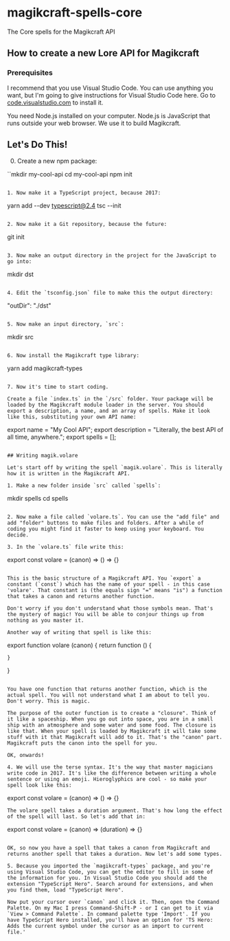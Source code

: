 # magikcraft-spells-core

The Core spells for the Magikcraft API

## How to create a new Lore API for Magikcraft

### Prerequisites

I recommend that you use Visual Studio Code. You can use anything you want, but I'm going to give instructions for Visual Studio Code here. Go to [code.visualstudio.com](https://code.visualstudio.com) to install it.

You need Node.js installed on your computer. Node.js is JavaScript that runs outside your web browser. We use it to build Magikcraft.
## Let's Do This!

0. Create a new npm package:

``mkdir my-cool-api
cd my-cool-api
npm init
```

1. Now make it a TypeScript project, because 2017:

```
yarn add --dev typescript@2.4
tsc --init
```

2. Now make it a Git repository, because the future:

```
git init
```

3. Now make an output directory in the project for the JavaScript to go into:
```
mkdir dst
```

4. Edit the `tsconfig.json` file to make this the output directory:

```
 "outDir": "./dst"
 ```

5. Now make an input directory, `src`:

```
mkdir src
```

6. Now install the Magikcraft type library:

```
yarn add magikcraft-types
```

7. Now it's time to start coding.

Create a file `index.ts` in the `/src` folder. Your package will be loaded by the Magikcraft module loader in the server. You should export a description, a name, and an array of spells. Make it look like this, substituting your own API name:

```
export name = "My Cool API";
export description = "Literally, the best API of all time, anywhere.";
export spells = [];
```

## Writing magik.volare

Let's start off by writing the spell `magik.volare`. This is literally how it is written in the Magikcraft API.

1. Make a new folder inside `src` called `spells`:

```
mkdir spells
cd spells
```

2. Now make a file called `volare.ts`. You can use the "add file" and add "folder" buttons to make files and folders. After a while of coding you might find it faster to keep using your keyboard. You decide.

3. In the `volare.ts` file write this:

```
export const volare = (canon) => () => {}
```

This is the basic structure of a Magikcraft API. You `export` a constant (`const`) which has the name of your spell - in this case 'volare'. That constant is (the equals sign "=" means "is") a function that takes a canon and returns another function.

Don't worry if you don't understand what those symbols mean. That's the mystery of magic! You will be able to conjour things up from nothing as you master it.

Another way of writing that spell is like this:

```
export function volare (canon) {
    return function () {

    }
}
```

You have one function that returns another function, which is the actual spell. You will not understand what I am about to tell you. Don't worry. This is magic.

The purpose of the outer function is to create a "closure". Think of it like a spaceship. When you go out into space, you are in a small ship with an atmosphere and some water and some food. The closure is like that. When your spell is loaded by Magikcraft it will take some stuff with it that Magikcraft will add to it. That's the "canon" part. Magikcraft puts the canon into the spell for you.

OK, onwards!

4. We will use the terse syntax. It's the way that master magicians write code in 2017. It's like the difference between writing a whole sentence or using an emoji. Hieroglyphics are cool - so make your spell look like this:

```
export const volare = (canon) => () => {}
```
The volare spell takes a duration argument. That's how long the effect of the spell will last. So let's add that in:

```
export const volare = (canon) => (duration) => {}
```

OK, so now you have a spell that takes a canon from Magikcraft and returns another spell that takes a duration. Now let's add some types.

5. Because you imported the `magikcraft-types` package, and you're using Visual Studio Code, you can get the editor to fill in some of the information for you. In Visual Studio Code you should add the extension "TypeScript Hero". Search around for extensions, and when you find them, load "TypeScript Hero". 

Now put your cursor over `canon` and click it. Then, open the Command Palette. On my Mac I press Command-Shift-P - or I can get to it via `View > Command Palette`. In command palette type 'Import'. If you have TypeScript Hero installed, you'll have an option for 'TS Hero: Adds the current symbol under the cursor as an import to current file.'
